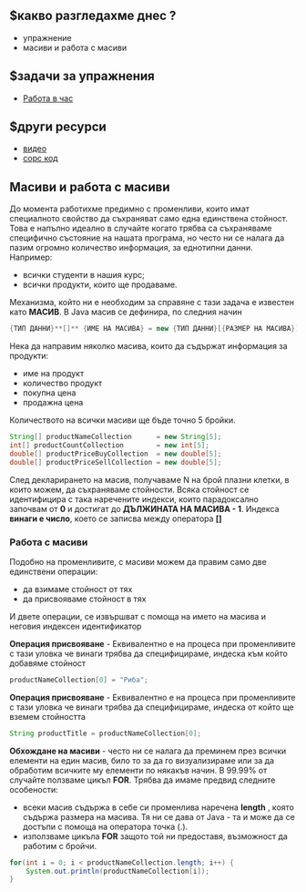 ## $какво разгледахме днес ?
- упражнение
- масиви и работа с масиви

## $задачи за упражнения
- [Работа в час](https://github.com/mihail-petrov/netit-webdev-java/tree/master/22-23/%40semester_1/week-07-2/cw)

## $други ресурси
- [видео](https://drive.google.com/file/d/1fD9hK8QegQiO9gXeUNkMykocz3Twd785/view?usp=sharing)
- [сорс код](https://github.com/mihail-petrov/netit-webdev-java/tree/master/22-23/%40semester_1/week-07-2/source)

## Масиви и работа с масиви 

До момента работихме предимно с променливи, които имат специалното свойство да съхраняват само една единствена стойност. Това е напълно идеално в случайте когато трябва са съхраняваме специфично състояние на нашата програма, но често ни се налага да пазим огромно количество информация, за еднотипни данни.  Например:
- всички студенти в нашия курс;
- всички продукти, които ще продаваме.

Механизма, който ни е необходим за справяне с тази задача е известен като **МАСИВ**. В Java масив се дефинира, по следния начин

```java
{ТИП ДАННИ}**[]** {ИМЕ НА МАСИВА} = new {ТИП ДАННИ}[{РАЗМЕР НА МАСИВА}]
```

Нека да направим няколко масива, които да съдържат информация за продукти:
- име на продукт
- количество продукт
- покупна цена
- продажна цена

Количеството на всички масиви ще бъде точно 5 бройки. 

```java
String[] productNameCollection      = new String[5];
int[] productCountCollection        = new int[5];
double[] productPriceBuyCollection  = new double[5];
double[] productPriceSellCollection = new double[5];
```

След декларирането на масив, получаваме N на брой плазни клетки, в които можем, да съхраняваме стойности. Всяка стойност се идентифицира с така наречените индекси, които парадоксално започвам от **0** и достигат до **ДЪЛЖИНАТА НА МАСИВА - 1**.
Индекса **винаги е число**, което се записва между оператора **[]**

### Работа с масиви

Подобно на променливите, с масиви можем да правим само две единствени операции:
- да взимаме стойност от тях
- да присвояваме стойност в тях

И двете операции, се извършват с помоща на името на масива и неговия индексен идентификатор

**Операция присвояване** - Еквивалентно е на процеса при променливите с тази уловка че винаги трябва да специфицираме, индеска към който добавяме стойност

```java
productNameCollection[0] = "Риба";
```

**Операция присвояване** - Еквивалентно е на процеса при променливите с тази уловка че винаги трябва да специфицираме, индеска от който ще вземем стойността

```java
String productTitle = productNameCollection[0];
```

**Обхождане на масиви** - често ни се налага да преминем през всички елементи на един масив, било то за да го визуализираме или за да обработим всичките му елементи по някакъв начин. В 99.99% от случайте ползваме цикъл **FOR**. Трябва да имаме предвид следните особености:
- всеки масив съдържа в себе си променлива наречена **length** , която съдържа размера на масива. Тя ни се дава от Java - та  и може да се достъпи с помоща на оператора точка (.). 
- използваме цикъла **FOR** защото той ни предоставя, възможност да работим с бройчи. 


```java
for(int i = 0; i < productNameCollection.length; i++) {
    System.out.println(productNameCollection[i]);
}
```
